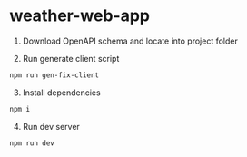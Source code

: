 # weather-web-app

1. Download OpenAPI schema and locate into project folder

2. Run generate client script

  ```sh
  npm run gen-fix-client
  ```

3. Install dependencies

  ```sh
  npm i
  ```

4. Run dev server

```sh
npm run dev
```
